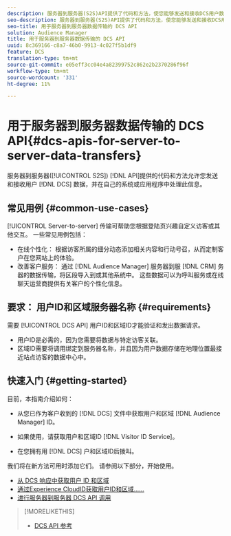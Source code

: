 ```yaml
---
description: 服务器到服务器(S2S)API提供了代码和方法，使您能够发送和接收DCS用户数据，并在您自己的系统或应用程序中处理这些信息。
seo-description: 服务器到服务器(S2S)API提供了代码和方法，使您能够发送和接收DCS用户数据，并在您自己的系统或应用程序中处理这些信息。
seo-title: 用于服务器到服务器数据传输的 DCS API
solution: Audience Manager
title: 用于服务器到服务器数据传输的 DCS API
uuid: 8c369166-c8a7-46b0-9913-4c027f5b1df9
feature: DCS
translation-type: tm+mt
source-git-commit: e05eff3cc04e4a82399752c862e2b2370286f96f
workflow-type: tm+mt
source-wordcount: '331'
ht-degree: 11%

---
```



# 用于服务器到服务器数据传输的 DCS API{#dcs-apis-for-server-to-server-data-transfers}

服务器到服务器([!UICONTROL S2S]) [!DNL API]提供的代码和方法允许您发送和接收用户 [!DNL DCS] 数据，并在自己的系统或应用程序中处理此信息。

## 常见用例 {#common-use-cases}

[!UICONTROL Server-to-server] 传输可帮助您根据登陆页兴趣自定义访客或其他交互。 一些常见用例包括：

* 在线个性化： 根据访客所属的细分动态添加相关内容和行动号召，从而定制客户在您网站上的体验。
* 改善客户服务： 通过 [!DNL Audience Manager] 服务器到服 [!DNL CRM] 务器的数据传输，将区段导入到或其他系统中。 这些数据可以为呼叫服务或在线聊天运营商提供有关客户的个性化信息。

## 要求： 用户ID和区域服务器名称 {#requirements}

需要 [!UICONTROL DCS API] 用户ID和区域ID才能验证和发出数据请求。

* 用户ID是必需的，因为您需要将数据与特定访客关联。
* 区域ID需要将调用绑定到服务器名称，并且因为用户数据存储在地理位置最接近站点访客的数据中心中。

## 快速入门 {#getting-started}

目前，本指南介绍如何：

* 从您已作为客户收到的 [!DNL DCS] 文件中获取用户和区域 [!DNL Audience Manager] ID。

* 如果使用，请获取用户和区域ID [!DNL Visitor ID Service]。
* 在您拥有用 [!DNL DCS] 户和区域ID后拨叫。

我们将在新方法可用时添加它们。 请参阅以下部分，开始使用。

* [从 DCS 响应中获取用户 ID 和区域](dcs-aam-ids.md)
* [通过Experience CloudID获取用户ID和区域……](dcs-mcid-ids.md)
* [进行服务器到服务器 DCS API 调用](dcs-s2s-calls.md)

>[!MORELIKETHIS]
>
>* [DCS API 参考](../../../api/dcs-intro/dcs-api-reference/dcs-api-methods.md)

